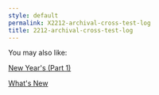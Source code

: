 ```yaml
---
style: default
permalink: X2212-archival-cross-test-log
title: 2212-archival-cross-test-log
---
```

You may also like:

[New Year's (Part 1)](http://scp-wiki.net/new-year-s-part-1)

[What's New](http://scp-wiki.net/what-s-new)
